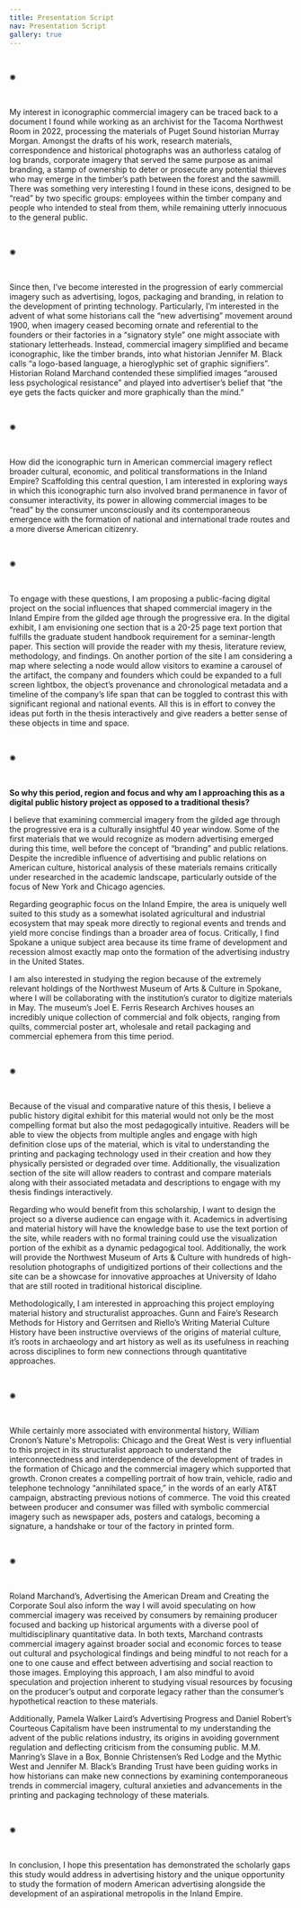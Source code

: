 ```yaml
---
title: Presentation Script
nav: Presentation Script
gallery: true
---
```


<br>
<div class="symbol-container">
    <p class="symbol">&#10042;</p>
</div>
<br>

My interest in iconographic commercial imagery can be traced back to a document I found while working as an archivist for the Tacoma Northwest Room in 2022, processing the materials of Puget Sound historian Murray Morgan. Amongst the drafts of his work, research materials, correspondence and historical photographs was an authorless catalog of log brands, corporate imagery that served the same purpose as animal branding, a stamp of ownership to deter or prosecute any potential thieves who may emerge in the timber’s path between the forest and the sawmill. There was something very interesting I found in these icons, designed to be “read” by two specific groups: employees within the timber company and people who intended to steal from them, while remaining utterly innocuous to the general public. 

<br>
<div class="symbol-container">
    <p class="symbol">&#10042;</p>
</div>
<br>

Since then, I’ve become interested in the progression of early commercial imagery such as advertising, logos, packaging and branding, in relation to the development of printing technology. Particularly, I’m interested in the advent of what some historians call the “new advertising” movement around 1900, when imagery ceased becoming ornate and referential to the founders or their factories in a “signatory style” one might associate with stationary letterheads. Instead, commercial imagery simplified and became iconographic, like the timber brands, into what historian Jennifer M. Black calls “a logo-based language, a hieroglyphic set of graphic signifiers”. Historian Roland Marchand contended these simplified images “aroused less psychological resistance” and played into advertiser’s belief that “the eye gets the facts quicker and more graphically than the mind.” 

<br>
<div class="symbol-container">
    <p class="symbol">&#10042;</p>
</div>
<br>

How did the iconographic turn in American commercial imagery reflect broader cultural, economic, and political transformations in the Inland Empire? Scaffolding this central question, I am interested in exploring ways in which this iconographic turn also involved brand permanence in favor of consumer interactivity, its power in allowing commercial images to be “read” by the consumer unconsciously and its contemporaneous emergence with the formation of national and international trade routes and a more diverse American citizenry. 

<br>
<div class="symbol-container">
    <p class="symbol">&#10042;</p>
</div>
<br>

To engage with these questions, I am proposing a public-facing digital project on the social influences that shaped commercial imagery in the Inland Empire from the gilded age through the progressive era. In the digital exhibit, I am envisioning one section that is a 20-25 page text portion that fulfills the graduate student handbook requirement for a seminar-length paper. This section will provide the reader with my thesis, literature review, methodology, and findings. On another portion of the site I am considering a map where selecting a node would allow visitors to examine a carousel of the artifact, the company and founders which could be expanded to a full screen lightbox, the object’s provenance and chronological metadata and a timeline of the company’s life span that can be toggled to contrast this with significant regional and national events. All this is in effort to convey the ideas put forth in the thesis interactively and give readers a better sense of these objects in time and space.

<br>
<div class="symbol-container">
    <p class="symbol">&#10042;</p>
</div>
<br>

**So why this period, region and focus and why am I approaching this as a digital public history project as opposed to a traditional thesis?** 

I believe that examining commercial imagery from the gilded age through the progressive era is a culturally insightful 40 year window. Some of the first materials that we would recognize as modern advertising emerged during this time, well before the concept of “branding” and public relations. Despite the incredible influence of advertising and public relations on American culture, historical analysis of these materials remains critically under researched in the academic landscape, particularly outside of the focus of New York and Chicago agencies. 

Regarding geographic focus on the Inland Empire, the area is uniquely well suited to this study as a somewhat isolated agricultural and industrial ecosystem that may speak more directly to regional events and trends and yield more concise findings than a broader area of focus. Critically, I find Spokane a unique subject area because its time frame of development and recession almost exactly map onto the formation of the advertising industry in the United States. 

I am also interested in studying the region because of the extremely relevant holdings of the Northwest Museum of Arts & Culture in Spokane, where I will be collaborating with the institution’s curator to digitize materials in May. The museum’s Joel E. Ferris Research Archives houses an incredibly unique collection of commercial and folk objects, ranging from quilts, commercial poster art, wholesale and retail packaging and commercial ephemera from this time period.

<br>
<div class="symbol-container">
    <p class="symbol">&#10042;</p>
</div>
<br>

Because of the visual and comparative nature of this thesis, I believe a public history digital exhibit for this material would not only be the most compelling format but also the most pedagogically intuitive. Readers will be able to view the objects from multiple angles and engage with high definition close ups of the material, which is vital to understanding the printing and packaging technology used in their creation and how they physically persisted or degraded over time. Additionally, the visualization section of the site will allow readers to contrast and compare materials along with their associated metadata and descriptions to engage with my thesis findings interactively. 

Regarding who would benefit from this scholarship, I want to design the project so a diverse audience can engage with it. Academics in advertising and material history will have the knowledge base to use the text portion of the site, while readers with no formal training could use the visualization portion of the exhibit as a dynamic pedagogical tool. Additionally, the work will provide the Northwest Museum of Arts & Culture with hundreds of high-resolution photographs of undigitized portions of their collections and the site can be a showcase for innovative approaches at University of Idaho that are still rooted in traditional historical discipline.

Methodologically, I am interested in approaching this project employing material history and structuralist approaches. Gunn and Faire’s Research Methods for History and Gerritsen and Riello’s Writing Material Culture History have been instructive overviews of the origins of material culture, it’s roots in archaeology and art history as well as its usefulness in reaching across disciplines to form new connections through quantitative approaches.

<br>
<div class="symbol-container">
    <p class="symbol">&#10042;</p>
</div>
<br>

While certainly more associated with environmental history, William Cronon’s Nature's Metropolis: Chicago and the Great West is very influential to this project in its structuralist approach to understand the interconnectedness and interdependence of the development of trades in the formation of Chicago and the commercial imagery which supported that growth. Cronon creates a compelling portrait of how train, vehicle, radio and telephone technology “annihilated space,” in the words of an early AT&T campaign, abstracting previous notions of commerce. The void this created between producer and consumer was filled with symbolic commercial imagery such as newspaper ads, posters and catalogs, becoming a signature, a handshake or tour of the factory in printed form. 

<br>
<div class="symbol-container">
    <p class="symbol">&#10042;</p>
</div>
<br>

Roland Marchand’s, Advertising the American Dream and Creating the Corporate Soul also inform the way I will avoid speculating on how commercial imagery was received by consumers by remaining producer focused and backing up historical arguments with a diverse pool of multidisciplinary quantitative data. In both texts, Marchand contrasts commercial imagery against broader social and economic forces to tease out cultural and psychological findings and being mindful to not reach for a one to one cause and effect between advertising and social reaction to those images. Employing this approach, I am also mindful to avoid speculation and projection inherent to studying visual resources by focusing on the producer’s output and corporate legacy rather than the consumer’s hypothetical reaction to these materials.

Additionally, Pamela Walker Laird’s Advertising Progress and Daniel Robert’s Courteous Capitalism have been instrumental to my understanding the advent of the public relations industry, its origins in avoiding government regulation and deflecting criticism from the consuming public. M.M. Manring’s Slave in a Box, Bonnie Christensen’s Red Lodge and the Mythic West and Jennifer M. Black’s Branding Trust have been guiding works in how historians can make new connections by examining contemporaneous trends in commercial imagery, cultural anxieties and advancements in the printing and packaging technology of these materials.

<br>
<div class="symbol-container">
    <p class="symbol">&#10042;</p>
</div>
<br>

In conclusion, I hope this presentation has demonstrated the scholarly gaps this study would address in advertising history and the unique opportunity to study the formation of modern American advertising alongside the development of an aspirational metropolis in the Inland Empire. 
